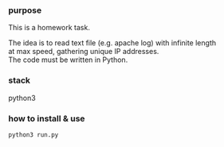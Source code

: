 ### purpose

This is a homework task.  

The idea is to read text file (e.g. apache log) with infinite length  
at max speed, gathering unique IP addresses.  
The code must be written in Python.

### stack

python3


### how to install & use
```shell
python3 run.py
```